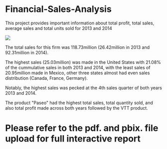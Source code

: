 # Financial-Sales-Analysis

This project provides important information about total profit, total sales, average sales and total units sold for 2013 and 2014

![](./financial_sales_analysis.JPG)

The total sales for this firm was 118.73million (26.42million in 2013 and 92.31million in 2014).

The highest sales (25.03million) was made in the United States with 21.08% of the cummulative sales in both 2013 and 2014, with the least sales of 20.95million made in Mexico, other three states almost had even sales distribution (Canada, France, Germany).

Notably, the highest sales was pecked at the 4th sales quarter of both years 2013 and 2014.

The product "Paseo" had the highest total sales, total quantity sold, and also total profit made across both years followed by the VTT product.

# Please refer to the pdf. and pbix. file upload for full interactive report
